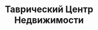 --- 
title: "Таврический Центр Недвижимости" 
site: "http://www.vk.com/club69402822" 
town: "Керчь" 
tel: ["+7-978-712-03-70, 068-163-39-59"] 
address: "Россия, АР Крым, г. Керчь, ул. Ворошилова, 1б" 
mail: "tcn.crimea@gmail.com" 
--- 